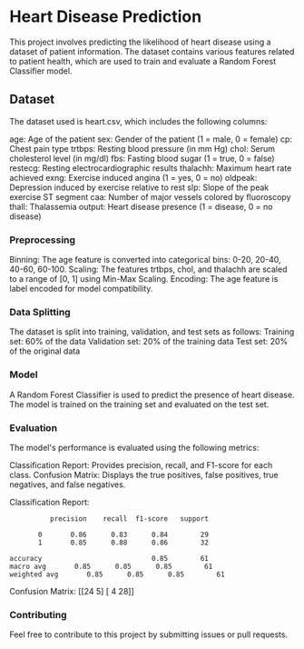 # Heart Disease Prediction
This project involves predicting the likelihood of heart disease using a dataset of patient information. The dataset contains various features related to patient health, which are used to train and evaluate a Random Forest Classifier model.

## Dataset
The dataset used is heart.csv, which includes the following columns:

age: Age of the patient
sex: Gender of the patient (1 = male, 0 = female)
cp: Chest pain type
trtbps: Resting blood pressure (in mm Hg)
chol: Serum cholesterol level (in mg/dl)
fbs: Fasting blood sugar (1 = true, 0 = false)
restecg: Resting electrocardiographic results
thalachh: Maximum heart rate achieved
exng: Exercise induced angina (1 = yes, 0 = no)
oldpeak: Depression induced by exercise relative to rest
slp: Slope of the peak exercise ST segment
caa: Number of major vessels colored by fluoroscopy
thall: Thalassemia
output: Heart disease presence (1 = disease, 0 = no disease)

### Preprocessing
Binning: The age feature is converted into categorical bins: 0-20, 20-40, 40-60, 60-100.
Scaling: The features trtbps, chol, and thalachh are scaled to a range of [0, 1] using Min-Max Scaling.
Encoding: The age feature is label encoded for model compatibility.

### Data Splitting
The dataset is split into training, validation, and test sets as follows:
Training set: 60% of the data
Validation set: 20% of the training data
Test set: 20% of the original data

### Model
A Random Forest Classifier is used to predict the presence of heart disease. The model is trained on the training set and evaluated on the test set.

### Evaluation
The model's performance is evaluated using the following metrics:

Classification Report: Provides precision, recall, and F1-score for each class.
Confusion Matrix: Displays the true positives, false positives, true negatives, and false negatives.

Classification Report:

              precision    recall  f1-score   support

           0       0.86      0.83      0.84        29
           1       0.85      0.88      0.86        32

    accuracy                           0.85        61
    macro avg       0.85      0.85      0.85        61
    weighted avg       0.85      0.85      0.85        61
    
Confusion Matrix:
[[24  5]
 [ 4 28]]

### Contributing
Feel free to contribute to this project by submitting issues or pull requests.
